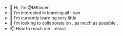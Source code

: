 - 👋 Hi, I’m @MKincer
- 👀 I’m interested in learning all I can
- 🌱 I’m currently learning very little
- 💞️ I’m looking to collaborate on ..as much as possible .
- 📫 How to reach me ...email

<!---
MKincer/MKincer is a ✨ special ✨ repository because its `README.md` (this file) appears on your GitHub profile.
You can click the Preview link to take a look at your changes.
--->
